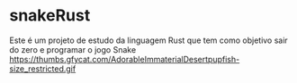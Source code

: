 # snakeRust
Este é um projeto de estudo da linguagem Rust que tem como objetivo sair do zero e programar o jogo Snake
https://thumbs.gfycat.com/AdorableImmaterialDesertpupfish-size_restricted.gif
